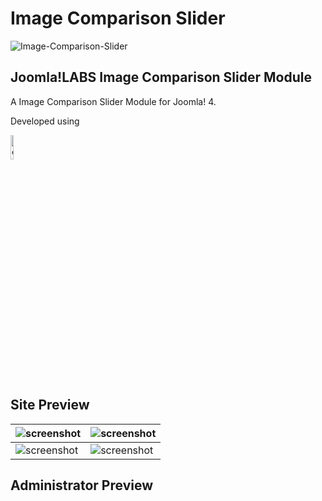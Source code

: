 Image Comparison Slider
====================
![Image-Comparison-Slider](https://user-images.githubusercontent.com/906604/91639107-82078d80-ea14-11ea-8a3c-038ee44981bc.png)

Joomla!LABS Image Comparison Slider Module
---------------------

A Image Comparison Slider Module for Joomla! 4.

Developed using

<a href="https://codyhouse.co/gem/css-jquery-image-comparison-slider" target="_blank"><img src="https://codyhouse.co/demo/style-guide-template/assets/branding/favicon-1.jpg" width="10%" alt="codyhouse.co" /></a>


Site Preview
---------------------

| ![screenshot](https://user-images.githubusercontent.com/906604/91639022-dbbb8800-ea13-11ea-8438-39a3d2e74c3e.png "Joomla!LABS Image Comparison Slider Module Site Screenshot")  | ![screenshot](https://user-images.githubusercontent.com/906604/91639168-107c0f00-ea15-11ea-88d5-b127486d5266.jpg "Joomla!LABS Image Comparison Slider Module Site Screenshot")  |
| ------------- | ------------- |
| ![screenshot](https://user-images.githubusercontent.com/906604/91639227-681a7a80-ea15-11ea-95e4-f785078376a5.jpg "Joomla!LABS Image Comparison Slider Module Site Screenshot")  | ![screenshot](https://user-images.githubusercontent.com/906604/91639233-736da600-ea15-11ea-9b06-acfa9ec8b4e4.png "Joomla!LABS Image Comparison Slider Module Site Screenshot")  |


Administrator Preview
---------------------

